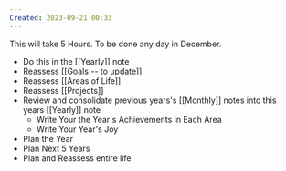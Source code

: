 ```yaml
---
Created: 2023-09-21 00:33
---
```

This will take 5 Hours. To be done any day in December.
- Do this in the [[Yearly]] note
- Reassess [[Goals -- to update]]
- Reassess [[Areas of Life]]
- Reassess [[Projects]]
- Review and consolidate previous years's [[Monthly]] notes into this years [[Yearly]] note
	- Write Your the Year's Achievements in Each Area
	- Write Your Year's Joy
- Plan the Year
- Plan Next 5 Years
- Plan and Reassess entire life
